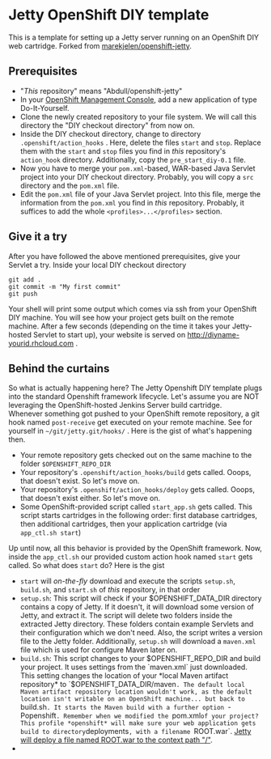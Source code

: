Jetty OpenShift DIY template
============================

This is a template for setting up a Jetty server running on an OpenShift DIY web cartridge. Forked from [marekjelen/openshift-jetty](https://github.com/marekjelen/openshift-jetty).

Prerequisites
-------------
* "*This* repository" means "Abdull/openshift-jetty"
* In your [OpenShift Management Console](https://openshift.redhat.com/app/console/applications), add a new application of type Do-It-Yourself. 
* Clone the newly created repository to your file system. We will call this directory the "DIY checkout directory" from now on.
* Inside the DIY checkout directory, change to directory `.openshift/action_hooks` . Here, delete the files `start` and `stop`. Replace them with the `start` and `stop` files you find in *this* repository's `action_hook` directory. Additionally, copy the `pre_start_diy-0.1` file.
* Now you have to merge your `pom.xml`-based, WAR-based Java Servlet project into your DIY checkout directory. Probably, you will copy a `src` directory and the `pom.xml` file.
* Edit the `pom.xml` file of your Java Servlet project. Into this file, merge the information from the `pom.xml` you find in *this* repository. Probably, it suffices to add the whole `<profiles>...</profiles>` section.

Give it a try
-------------
After you have followed the above mentioned prerequisites, give your Servlet a try. Inside your local DIY checkout directory  

    git add .
    git commit -m "My first commit"
    git push

Your shell will print some output which comes via ssh from your OpenShift DIY machine. You will see how your project gets built on the remote machine. After a few seconds (depending on the time it takes your Jetty-hosted Servlet to start up), your website is served on http://diyname-yourid.rhcloud.com .

Behind the curtains
-------------------
So what is actually happening here? The Jetty Openshift DIY template plugs into the standard Openshift framework lifecycle. Let's assume you are NOT leveraging the OpenShift-hosted Jenkins Server build cartridge.  
Whenever something got pushed to your OpenShift remote repository, a git hook named `post-receive` get executed on your remote machine. See for yourself in `~/git/jetty.git/hooks/` . Here is the gist of what's happening then.
* Your remote repository gets checked out on the same machine to the folder `$OPENSHIFT_REPO_DIR`
* Your repository's `.openshift/action_hooks/build` gets called. Ooops, that doesn't exist. So let's move on.
* Your repository's `.openshift/action_hooks/deploy` gets called. Ooops, that doesn't exist either. So let's move on.
* Some OpenShift-provided script called `start_app.sh` gets called. This script starts cartridges in the following order: first database cartridges, then additional cartridges, then your application cartridge (via `app_ctl.sh start`)

Up until now, all this behavior is provided by the OpenShift framework. Now, inside the `app_ctl.sh` our provided custom action hook named `start` gets called. So what does `start` do? Here is the gist
* `start` will *on-the-fly* download and execute the scripts `setup.sh`, `build.sh`, and `start.sh` of *this* repository, in that order
* `setup.sh`: This script will check if your $OPENSHIFT_DATA_DIR directory contains a copy of Jetty. If it doesn't, it will download some version of Jetty, and extract it. The script will delete two folders inside the extracted Jetty directory. These folders contain example Servlets and their configuration which we don't need. Also, the script writes a version file to the Jetty folder. Additionally, `setup.sh` will download a `maven.xml` file which is used for configure Maven later on.
* `build.sh`: This script changes to your $OPENSHIFT_REPO_DIR and build your project. It uses settings from the `maven.xml` just downloaded. This setting changes the location of your *local Maven artifact repository* to `$OPENSHIFT_DATA_DIR/maven`. The default local Maven artifact repository location wouldn't work, as the default location isn't writable on an OpenShift machine... but back to `build.sh`. It starts the Maven build with a further option `-Popenshift`. Remember when we modified the `pom.xml` of your project? This profile *openshift* will make sure your web application gets build to directory `deployments`, with a filename `ROOT.war`. [Jetty will deploy a file named ROOT.war to the context path "/"](http://wiki.eclipse.org/Jetty/Howto/Deploy_Web_Applications).  
* 